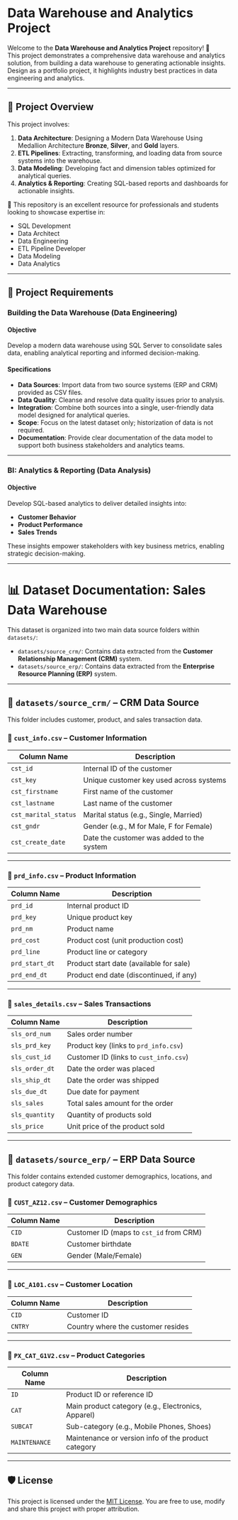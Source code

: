 # Data Warehouse and Analytics Project

Welcome to the **Data Warehouse and Analytics Project** repository! 🚀\
This project demonstrates a comprehensive data warehouse and analytics solution, from building a data warehouse to generating actionable insights. Design as a portfolio project, it highlights industry best practices in data engineering and analytics.

---

## 📖 Project Overview

This project involves:

1. **Data Architecture**: Designing a Modern Data Warehouse Using Medallion Architecture **Bronze**, **Silver**, and **Gold** layers.
2. **ETL Pipelines**: Extracting, transforming, and loading data from source systems into the warehouse.
3. **Data Modeling**: Developing fact and dimension tables optimized for analytical queries.
4. **Analytics & Reporting**: Creating SQL-based reports and dashboards for actionable insights.

🎯 This repository is an excellent resource for professionals and students looking to showcase expertise in:
- SQL Development
- Data Architect
- Data Engineering  
- ETL Pipeline Developer  
- Data Modeling  
- Data Analytics  

---

## 🚀 Project Requirements

### Building the Data Warehouse (Data Engineering)

#### Objective
Develop a modern data warehouse using SQL Server to consolidate sales data, enabling analytical reporting and informed decision-making.

#### Specifications
- **Data Sources**: Import data from two source systems (ERP and CRM) provided as CSV files.
- **Data Quality**: Cleanse and resolve data quality issues prior to analysis.
- **Integration**: Combine both sources into a single, user-friendly data model designed for analytical queries.
- **Scope**: Focus on the latest dataset only; historization of data is not required.
- **Documentation**: Provide clear documentation of the data model to support both business stakeholders and analytics teams.

---

### BI: Analytics & Reporting (Data Analysis)

#### Objective
Develop SQL-based analytics to deliver detailed insights into:
- **Customer Behavior**
- **Product Performance**
- **Sales Trends**

These insights empower stakeholders with key business metrics, enabling strategic decision-making.  

---

# 📊 Dataset Documentation: Sales Data Warehouse

This dataset is organized into two main data source folders within `datasets/`:

- `datasets/source_crm/`: Contains data extracted from the **Customer Relationship Management (CRM)** system.
- `datasets/source_erp/`: Contains data extracted from the **Enterprise Resource Planning (ERP)** system.

---

## 📁 `datasets/source_crm/` – CRM Data Source

This folder includes customer, product, and sales transaction data.

### 📄 `cust_info.csv` – Customer Information

| Column Name        | Description |
|--------------------|-------------|
| `cst_id`           | Internal ID of the customer |
| `cst_key`          | Unique customer key used across systems |
| `cst_firstname`    | First name of the customer |
| `cst_lastname`     | Last name of the customer |
| `cst_marital_status` | Marital status (e.g., Single, Married) |
| `cst_gndr`         | Gender (e.g., M for Male, F for Female) |
| `cst_create_date`  | Date the customer was added to the system |

---

### 📄 `prd_info.csv` – Product Information

| Column Name       | Description |
|-------------------|-------------|
| `prd_id`          | Internal product ID |
| `prd_key`         | Unique product key |
| `prd_nm`          | Product name |
| `prd_cost`        | Product cost (unit production cost) |
| `prd_line`        | Product line or category |
| `prd_start_dt`    | Product start date (available for sale) |
| `prd_end_dt`      | Product end date (discontinued, if any) |

---

### 📄 `sales_details.csv` – Sales Transactions

| Column Name       | Description |
|-------------------|-------------|
| `sls_ord_num`     | Sales order number |
| `sls_prd_key`     | Product key (links to `prd_info.csv`) |
| `sls_cust_id`     | Customer ID (links to `cust_info.csv`) |
| `sls_order_dt`    | Date the order was placed |
| `sls_ship_dt`     | Date the order was shipped |
| `sls_due_dt`      | Due date for payment |
| `sls_sales`       | Total sales amount for the order |
| `sls_quantity`    | Quantity of products sold |
| `sls_price`       | Unit price of the product sold |

---

## 📁 `datasets/source_erp/` – ERP Data Source

This folder contains extended customer demographics, locations, and product category data.

### 📄 `CUST_AZ12.csv` – Customer Demographics

| Column Name | Description |
|-------------|-------------|
| `CID`       | Customer ID (maps to `cst_id` from CRM) |
| `BDATE`     | Customer birthdate |
| `GEN`       | Gender (Male/Female) |

---

### 📄 `LOC_A101.csv` – Customer Location

| Column Name | Description |
|-------------|-------------|
| `CID`       | Customer ID |
| `CNTRY`     | Country where the customer resides |

---

### 📄 `PX_CAT_G1V2.csv` – Product Categories

| Column Name | Description |
|-------------|-------------|
| `ID`        | Product ID or reference ID |
| `CAT`       | Main product category (e.g., Electronics, Apparel) |
| `SUBCAT`    | Sub-category (e.g., Mobile Phones, Shoes) |
| `MAINTENANCE` | Maintenance or version info of the product category |

---

## 🛡️ License

This project is licensed under the [MIT License](License). You are free to use, modify and share this project with proper attribution.